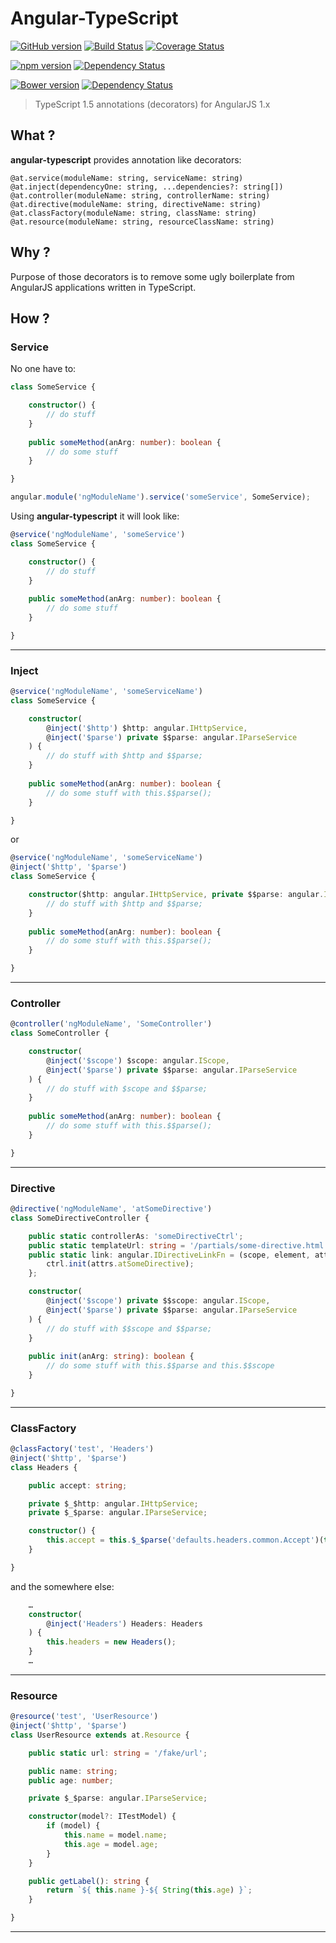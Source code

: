 Angular-TypeScript
==================

[![GitHub version](https://badge.fury.io/gh/ulfryk%2Fangular-typescript.svg)](http://badge.fury.io/gh/ulfryk%2Fangular-typescript)
[![Build Status](https://travis-ci.org/ulfryk/angular-typescript.svg)](https://travis-ci.org/ulfryk/angular-typescript)
[![Coverage Status](https://coveralls.io/repos/ulfryk/angular-typescript/badge.svg?branch=master)](https://coveralls.io/r/ulfryk/angular-typescript?branch=master)


[![npm version](https://badge.fury.io/js/angular-typescript.svg)](http://badge.fury.io/js/angular-typescript)
[![Dependency Status](https://www.versioneye.com/user/projects/5591b8f9396561001900009b/badge.svg?style=flat)](https://www.versioneye.com/user/projects/5591b8f9396561001900009b)


[![Bower version](https://badge.fury.io/bo/angular-typescript.svg)](http://badge.fury.io/bo/angular-typescript)
[![Dependency Status](https://www.versioneye.com/user/projects/5591b93039656100200000a9/badge.svg?style=flat)](https://www.versioneye.com/user/projects/5591b93039656100200000a9)



> TypeScript 1.5 annotations (decorators) for AngularJS 1.x 

What ?
------

**angular-typescript** provides annotation like decorators:

```
@at.service(moduleName: string, serviceName: string)
@at.inject(dependencyOne: string, ...dependencies?: string[])
@at.controller(moduleName: string, controllerName: string)
@at.directive(moduleName: string, directiveName: string)
@at.classFactory(moduleName: string, className: string)
@at.resource(moduleName: string, resourceClassName: string)
```

Why ?
-----

Purpose of those decorators is to remove some ugly boilerplate from AngularJS applications written in TypeScript.

How ?
-----

### Service

No one have to:

```typescript
class SomeService {

    constructor() {
        // do stuff
    }
    
    public someMethod(anArg: number): boolean {
        // do some stuff
    }

}

angular.module('ngModuleName').service('someService', SomeService);
```

Using **angular-typescript** it will look like:

```typescript
@service('ngModuleName', 'someService')
class SomeService {

    constructor() {
        // do stuff
    }
    
    public someMethod(anArg: number): boolean {
        // do some stuff
    }

}
```

***

### Inject

```typescript
@service('ngModuleName', 'someServiceName')
class SomeService {

    constructor(
        @inject('$http') $http: angular.IHttpService,
        @inject('$parse') private $$parse: angular.IParseService
    ) {
        // do stuff with $http and $$parse;
    }
    
    public someMethod(anArg: number): boolean {
        // do some stuff with this.$$parse();
    }

}
```

or

```typescript
@service('ngModuleName', 'someServiceName')
@inject('$http', '$parse')
class SomeService {

    constructor($http: angular.IHttpService, private $$parse: angular.IParseService) {
        // do stuff with $http and $$parse;
    }
    
    public someMethod(anArg: number): boolean {
        // do some stuff with this.$$parse();
    }

}
```

***

### Controller


```typescript
@controller('ngModuleName', 'SomeController')
class SomeController {

    constructor(
        @inject('$scope') $scope: angular.IScope,
        @inject('$parse') private $$parse: angular.IParseService
    ) {
        // do stuff with $scope and $$parse;
    }
    
    public someMethod(anArg: number): boolean {
        // do some stuff with this.$$parse();
    }

}
```

***

### Directive



```typescript
@directive('ngModuleName', 'atSomeDirective')
class SomeDirectiveController {

    public static controllerAs: 'someDirectiveCtrl';
    public static templateUrl: string = '/partials/some-directive.html';
    public static link: angular.IDirectiveLinkFn = (scope, element, attrs, ctrl: SomeDirectiveController) => {
        ctrl.init(attrs.atSomeDirective);
    };

    constructor(
        @inject('$scope') private $$scope: angular.IScope,
        @inject('$parse') private $$parse: angular.IParseService
    ) {
        // do stuff with $$scope and $$parse;
    }
    
    public init(anArg: string): boolean {
        // do some stuff with this.$$parse and this.$$scope
    }

}
```

***

### ClassFactory

```typescript
@classFactory('test', 'Headers')
@inject('$http', '$parse')
class Headers {

    public accept: string;

    private $_$http: angular.IHttpService;
    private $_$parse: angular.IParseService;

    constructor() {
        this.accept = this.$_$parse('defaults.headers.common.Accept')(this.$_$http);
    }

}
```

and the somewhere else:

```typescript
    …
    constructor(
        @inject('Headers') Headers: Headers
    ) {
        this.headers = new Headers();
    }
    …
```

***

### Resource

```typescript
@resource('test', 'UserResource')
@inject('$http', '$parse')
class UserResource extends at.Resource {

    public static url: string = '/fake/url';

    public name: string;
    public age: number;

    private $_$parse: angular.IParseService;

    constructor(model?: ITestModel) {
        if (model) {
            this.name = model.name;
            this.age = model.age;
        }
    }

    public getLabel(): string {
        return `${ this.name }-${ String(this.age) }`;
    }

}
```

***


